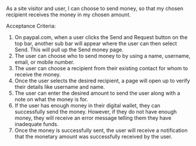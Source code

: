 As a site visitor and user, I can choose to send money, so that my chosen recipient receives the money in my chosen amount.

Acceptance Criteria:

1. On paypal.com, when a user clicks the Send and Request button on the top bar, another sub bar will appear where the user can then select Send. This will pull up the Send money page.
2. The user can choose who to send money to by using a name, username, email, or mobile number.
3. The user can choose a recipient from their existing contact for whom to receive the money.
4. Once the user selects the desired recipient, a page will open up to verify their details like username and name.
5. The user can enter the desired amount to send the user along with a note on what the money is for.
6. If the user has enough money in their digital wallet, they can successfully send the money. However, if they do not have enough money, they will receive an error message telling them they have inadequate funds.
7. Once the money is successfully sent, the user will receive a notification that the monetary amount was successfully received by the user.
